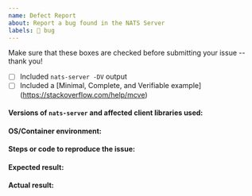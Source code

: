 ```yaml
---
name: Defect Report
about: Report a bug found in the NATS Server
labels: 🐞 bug
---
```


Make sure that these boxes are checked before submitting your issue -- thank you!

 - [ ] Included `nats-server -DV` output
 - [ ] Included a [Minimal, Complete, and Verifiable example] (https://stackoverflow.com/help/mcve)

#### Versions of `nats-server` and affected client libraries used:

#### OS/Container environment:

#### Steps or code to reproduce the issue:

#### Expected result:

#### Actual result:

